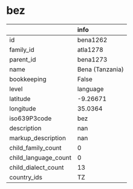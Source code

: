 # bez
|                      | info            |
|:---------------------|:----------------|
| id                   | bena1262        |
| family_id            | atla1278        |
| parent_id            | bena1273        |
| name                 | Bena (Tanzania) |
| bookkeeping          | False           |
| level                | language        |
| latitude             | -9.26671        |
| longitude            | 35.0364         |
| iso639P3code         | bez             |
| description          | nan             |
| markup_description   | nan             |
| child_family_count   | 0               |
| child_language_count | 0               |
| child_dialect_count  | 13              |
| country_ids          | TZ              |